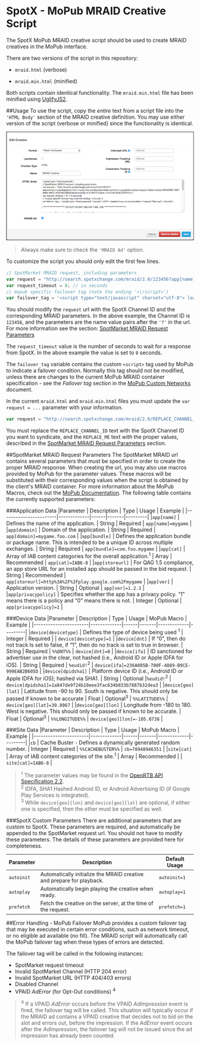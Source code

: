# SpotX - MoPub MRAID Creative Script

The SpotX MoPub MRAID creative script should be used to create MRAID creatives in the MoPub interface.

There are two versions of the script in this repository:

  * `mraid.html` (verbose)
  
  * `mraid.min.html` (minified)

Both scripts contain identical functionality.  The `mraid.min.html` file has been minified
using [UglifyJS2](https://github.com/mishoo/UglifyJS2). 

##Usage
To use the script, copy the *entire* text from a script file into the `'HTML Body'` section
of the MRAID creative definition.  You may use either version of the script (verbose or minified)
since the functionality is identical.   

![MoPub MRAID Definition Screenshot](screenshots/screen1.png)

> Always make sure to check the `'MRAID Ad'` option.

To customize the script you should only edit the first few lines.
```javascript
// SpotMarket MRAID request, including parameters
var request = "http://search.spotxchange.com/mraid/2.0/123456?app[name]=myapp&app[domain]=myapp.foo.com&app[bundle]=com.foo.myapp&device[devicetype]=1&device[ifa]=236A005B-700F-4889-B9CE-999EAB2B605D&device[dnt]=%%DNT%%&cb=%%CACHEBUSTER%%";
var request_timeout = 8; // in seconds
// mopub specific failover tag (note the ending '<\/script>')
var failover_tag = '<script type="text/javascript" charset="utf-8"> loaded=true; window.location="mopub://failLoad";<\/script>';
```
You should modify the `request` url with the SpotX Channel ID and the corresponding MRAID parameters.
In the above example, the Channel ID is `123456`, and the parameters are the name value pairs after the
`'?'` in the url. For more information see the section: [SpotMarket MRAID Request Parameters](#spotmarket-mraid-request-parameters) 

The `request_timeout` value is the number of seconds to wait for a response from SpotX.  In the above
example the value is set to `8` seconds.

The `failover_tag` variable contains the custom `<script>` tag used by MoPub to indicate a failover condition.
Normally this tag should not be modified, unless there are changes to the current MoPub MRAID container
specification - see the *Failover tag* section in the [MoPub Custom Networks](https://dev.twitter.com/mopub/ui-setup/custom-networks)
document.

In the current `mraid.html` and `mraid.min.html` files you must update the `var request = ...` parameter with your information. 
```javascript
var request = "http://search.spotxchange.com/mraid/2.0/REPLACE_CHANNEL_ID?app[name]=REPLACE_ME&app[domain]=REPLACE_ME&app[bundle]=REPLACE_ME&device[devicetype]=1&device[ifa]=REPLACE_ME&device[dnt]=%%DNT%%&cb=%%CACHEBUSTER%%";
```
You must replace the `REPLACE_CHANNEL_ID` text with the SpotX Channel ID you want to syndicate, and the `REPLACE_ME` text
with the proper values, described in the [SpotMarket MRAID Request Parameters](#spotmarket-mraid-request-parameters) section.

##SpotMarket MRAID Request Parameters
The SpotMarket MRAID url contains several parameters that must be specified in order to create the proper MRAID response.  When creating the url, you may also use
macros provided by MoPub for the parameter values.  These macros will be substituted with their corresponding values when the script is obtained by the client's MRAID container.
For more information about the MoPub Macros, check out the [MoPub Documentation](https://dev.twitter.com/mopub/ui/macros). 
The following table contains the currently supported parameters:

###Application Data
|Parameter              | Description | Type | Usage | Example |
|-----------------------|-------------|------|-------|---------|
|`app[name]`            | Defines the name of the application. | String | Required | `app[name]=mygame` | 
|`app[domain]`          | Domain of the application. | String | Required | `app[domain]=mygame.foo.com` |
|`app[bundle]`          | Defines the application bundle or package name. This is intended to be a unique ID across multiple exchanges. | String | Required | `app[bundle]=com.foo.mygame` |
|`app[cat]`             | Array of IAB content categories for the overall application.<sup>1</sup> | Array | Recommended | `app[cat]=IAB6-8` |
|`app[storeurl]`        | For QAG 1.5 compliance, an app store URL for an installed app should be passed in the bid request. | String | Recommended | `app[storeurl]=http%3A%2F%2Fplay.google.com%2Fmygame` |
|`app[ver]`             | Application version. | String | Optional | `app[ver]=1.2.1` |
|`app[privacypolicy]`   | Specifies whether the app has a privacy policy. “1” means there is a policy and “0” means there is not. | Integer | Optional | `app[privacypolicy]=1` |

###Device Data
|Parameter              | Description | Type | Usage | MoPub Macro | Example |
|-----------------------|-------------|------|-------|-------------|---------|
|`device[devicetype]`   | Defines the type of device being used <sup>1</sup> | Integer | Required | | `device[devicetype]=1` |
|`device[dnt]`          | If “0”, then do not track Is set to false, if “1”, then do no track is set to true in browser. | String | Required | `%%DNT%%` | `device[dnt]=0` |
|`device[ifa]`          | ID sanctioned for advertiser use in the clear, not hashed (i.e., Android ID or Apple IDFA for iOS). | String | Required | `%eudid!`<sup>2</sup> | `device[ifa]=236A005B-700F-4889-B9CE-999EAB2B605D` |
|`device[dpidsha1]`     | Platform device ID (i.e., Android ID or Apple IDFA for iOS); hashed via SHA1. | String | Optional |`%eudid!`<sup>2</sup> | `device[dpidsha1]=1a847de9f24b18eee3fac634b833b7887b32dea3` |
|`device[geo][lat]`     | Latitude from -90 to 90. South is negative. This should only be passed if known to be accurate | Float | Optional<sup>3</sup> | `%%LATITUDE%%` | `device[geo][lat]=39.8967` |
|`device[geo][lon]`     | Longitude from -180 to 180. West is negative. This should only be passed if known to be accurate. | Float | Optional<sup>3</sup> | `%%LONGITUDE%%` | `device[geo][lon]=-105.0738` |

###Site Data
|Parameter              | Description | Type | Usage | MoPub Macro | Example |
|-----------------------|-------------|------|-------|-------------|---------|
|`cb`                   | Cache Buster - Defines a dynamically generated random number. | Integer | Required | `%%CACHEBUSTER%%` | `cb=78948946351` |
|`site[cat]`            | Array of IAB content categories of the site.<sup>1</sup> | Array | Recommended | | `site[cat]=IAB6-8` |

> <sup>1</sup> The parameter values may be found in the [OpenRTB API Specification 2.2](http://www.iab.com/wp-content/uploads/2015/06/OpenRTBAPISpecificationVersion2_2.pdf).<br/>
> <sup>2</sup> IDFA, SHA1 Hashed Android ID, or Android Advertising ID (if Google Play Services is integrated).<br/>
> <sup>3</sup> While `device[geo][lon]` and `device[geo][lat]` are optional, if either one is specified, then the other must be specified as well.

###SpotX Custom Parameters
There are additional parameters that are custom to SpotX.  These parameters are required, and automatically be appended to the SpotMarket request url.
You should not have to modify these parameters.  The details of these parameters are provided here for completeness.

|Parameter              | Description | Default Usage |
|-----------------------|-------------|---------------|
|`autoinit`             | Automatically initialize the MRAID creative and prepare for playback. | `autoinit=1` |
|`autoplay`             | Automatically begin playing the creative when ready. | `autoplay=1` |
|`prefetch`             | Fetch the creative on the server, at the time of the request. | `prefetch=1` |

##Error Handling - MoPub Failover
MoPub provides a custom failover tag that may be executed in certain error conditions, such as network
timeout, or no eligible ad available (no fill).  The MRAID script will automatically call the MoPub failover
tag when these types of errors are detected.

The failover tag will be called in the following instances:

* SpotMarket request timeout
* Invalid SpotMarket Channel (HTTP 204 error)
* Invalid SpotMarket URL (HTTP 404/403 errors)
* Disabled Channel
* VPAID *AdError* (for Opt-Out conditions) <sup>4</sup>

> <sup>4</sup> If a VPAID *AdError* occurs before the VPAID *AdImpression* event is fired, the failover tag
will be called.  This situation will typically occur if the MRAID ad contains a VPAID creative that decides
not to bid on the slot and errors out, before the impression.  If the *AdError* event occurs after the
*AdImpression*, the failover tag will not be issued since the ad impression has already been counted.  